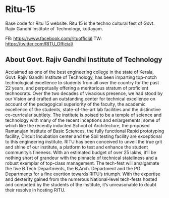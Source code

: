 # Ritu-15
Base code for Ritu 15 website. Ritu 15 is the techno cultural fest of Govt. Rajiv Gandhi Institute of Technology, kottayam.

FB: https://www.facebook.com/rituofficial
TW: https://twitter.com/RITU_Official/

## About Govt. Rajiv Gandhi Institute of Technology

Acclaimed as one of the best engineering college in the state of Kerala, Govt. Rajiv Gandhi Institute of Technology, has been imparting top-notch technological excellence to students from all over the country for the past 22 years, and perpetually offering a meritorious stratum of proficient technocrats. Over the two decades of vivacious presence, we had stood by our Vision and crafted an outstanding center for technical excellence on account of the pedagogical superiority of the faculty, the academic excellence of the students, state-of-the-art lab facilities and the distinctive co-curricular subtlety.
The institute is poised to be a temple of science and technology with many of the recent inceptions and enlargements, some of which like the recently inducted School of Architecture, the proposed Ramanujan Institute of Basic Sciences, the fully functional Rapid prototyping facility, Circuit Incubation center and the Soil testing facility are exceptional to this engineering institute.
RITU has been conceived to unveil the true grit and shine of our institute, a platform to test and enhance the student community’s fineness. With an estimated budget of over 25 lakhs, it’ll be nothing short of grandeur with the pinnacle of technical stateliness and a robust exemplar of top-class management. The tech-fest will amalgamate the five B.Tech Departments, the B.Arch. Department and the PG Departments for a fine exertion towards RITU’s triumph. With the expertise and dexterity gained from the numerous National-level tech-fests hosted and competed by the students of the institute, it’s unreasonable to doubt their resolve in hosting RITU.

